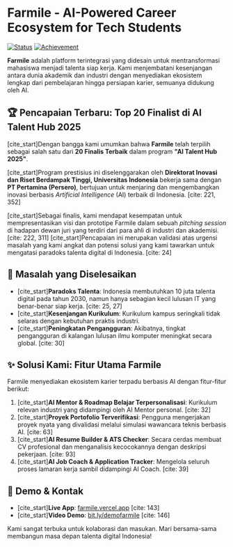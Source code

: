 # Farmile - AI-Powered Career Ecosystem for Tech Students

[![Status](https://img.shields.io/badge/status-in_development-blue)](https://farmile.vercel.app/)
[![Achievement](https://img.shields.io/badge/Achievement-Top_20_Finalist_AI_Talent_Hub_2025-brightgreen)](https://farmile.vercel.app/)

**Farmile** adalah platform terintegrasi yang didesain untuk mentransformasi mahasiswa menjadi talenta siap kerja. Kami menjembatani kesenjangan antara dunia akademik dan industri dengan menyediakan ekosistem lengkap dari pembelajaran hingga persiapan karier, semuanya didukung oleh AI.

## 🏆 Pencapaian Terbaru: Top 20 Finalist di AI Talent Hub 2025

[cite_start]Dengan bangga kami umumkan bahwa **Farmile** telah terpilih sebagai salah satu dari **20 Finalis Terbaik** dalam program **"AI Talent Hub 2025"**. 

[cite_start]Program prestisius ini diselenggarakan oleh **Direktorat Inovasi dan Riset Berdampak Tinggi, Universitas Indonesia** bekerja sama dengan **PT Pertamina (Persero)**, bertujuan untuk menjaring dan mengembangkan inovasi berbasis *Artificial Intelligence* (AI) terbaik di Indonesia. [cite: 221, 352]

[cite_start]Sebagai finalis, kami mendapat kesempatan untuk mempresentasikan visi dan prototipe Farmile dalam sebuah *pitching session* di hadapan dewan juri yang terdiri dari para ahli di industri dan akademisi. [cite: 222, 311] [cite_start]Pencapaian ini merupakan validasi atas urgensi masalah yang kami angkat dan potensi solusi yang kami tawarkan untuk mengatasi paradoks talenta digital di Indonesia. [cite: 24]

## 🎯 Masalah yang Diselesaikan

-   [cite_start]**Paradoks Talenta**: Indonesia membutuhkan 10 juta talenta digital pada tahun 2030, namun hanya sebagian kecil lulusan IT yang benar-benar siap kerja. [cite: 25, 27]
-   [cite_start]**Kesenjangan Kurikulum**: Kurikulum kampus seringkali tidak selaras dengan kebutuhan praktis industri. 
-   [cite_start]**Peningkatan Pengangguran**: Akibatnya, tingkat pengangguran di kalangan lulusan ilmu komputer meningkat secara global. [cite: 30]

## ✨ Solusi Kami: Fitur Utama Farmile

Farmile menyediakan ekosistem karier terpadu berbasis AI dengan fitur-fitur berikut:
1.  [cite_start]**AI Mentor & Roadmap Belajar Terpersonalisasi**: Kurikulum relevan industri yang didampingi oleh AI Mentor personal. [cite: 32]
2.  [cite_start]**Proyek Portofolio Terverifikasi**: Pengguna mengerjakan proyek nyata yang divalidasi melalui simulasi wawancara teknis berbasis AI. [cite: 63]
3.  [cite_start]**AI Resume Builder & ATS Checker**: Secara cerdas membuat CV profesional dan menganalisis kecocokannya dengan deskripsi pekerjaan. [cite: 93]
4.  [cite_start]**AI Job Coach & Application Tracker**: Mengelola seluruh proses lamaran kerja sambil didampingi AI Coach. [cite: 39]

## 🚀 Demo & Kontak

-   [cite_start]**Live App**: [farmile.vercel.app](https://farmile.vercel.app/) [cite: 143]
-   [cite_start]**Video Demo**: [bit.ly/demofarmile](http://bit.ly/demofarmile) [cite: 146]

Kami sangat terbuka untuk kolaborasi dan masukan. Mari bersama-sama membangun masa depan talenta digital Indonesia!
